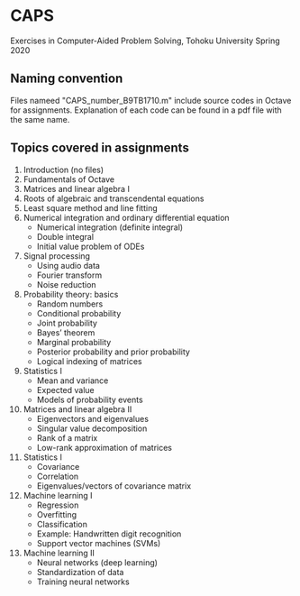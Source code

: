 # CAPS
Exercises in Computer-Aided Problem Solving, Tohoku University Spring 2020
 
## Naming convention
Files nameed "CAPS_number_B9TB1710.m" include source codes in Octave for assignments. Explanation of each code can be found in a pdf file with the same name.
 
## Topics covered in assignments
 1. Introduction (no files) 
 2. Fundamentals of Octave
 3. Matrices and linear algebra I
 4. Roots of algebraic and transcendental equations 
 5. Least square method and line fitting
 6. Numerical integration and ordinary
differential equation
    * Numerical integration (definite integral)
    * Double integral
    * Initial value problem of ODEs
 7. Signal processing
    * Using audio data
    * Fourier transform
    * Noise reduction
 8. Probability theory: basics
    * Random numbers
    * Conditional probability
    * Joint probability
    * Bayes’ theorem
    * Marginal probability
    * Posterior probability and prior probability
    * Logical indexing of matrices
9. Statistics I
    * Mean and variance
    * Expected value
    * Models of probability events
10. Matrices and linear algebra II
    * Eigenvectors and eigenvalues
    * Singular value decomposition
    * Rank of a matrix
    * Low-rank approximation of matrices
11. Statistics I
    * Covariance
    * Correlation
    * Eigenvalues/vectors of covariance matrix
12. Machine learning I
    * Regression
    * Overfitting
    * Classification
    * Example: Handwritten digit recognition
    * Support vector machines (SVMs)
13. Machine learning II
    * Neural networks (deep learning)
    * Standardization of data
    * Training neural networks
